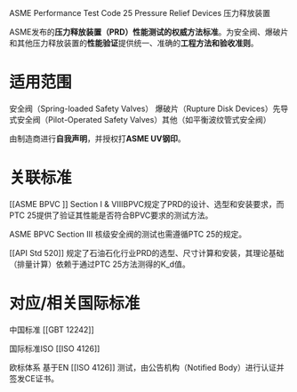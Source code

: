 ASME Performance Test Code 25 
Pressure Relief Devices
压力释放装置

ASME发布的​**​压力释放装置（PRD）性能测试的权威方法标准​**​。为安全阀、爆破片和其他压力释放装置的​**​性能验证​**​提供统一、准确的​**​工程方法和验收准则​**​。

# 适用范围

安全阀​（Spring-loaded Safety Valves）
​​爆破片​（Rupture Disk Devices）
​​先导式安全阀​​（Pilot-Operated Safety Valves）
​其他​​（如平衡波纹管式安全阀）

由制造商进行​**​自我声明​**​，并授权打​**​ASME UV钢印​**​。

# 关联标准

[[ASME BPVC ]] Section I & VIII​
BPVC规定了PRD的​​设计、选型和安装要求​​，而PTC 25提供了​​验证其性能是否符合BPVC要求​​的测试方法。

​ASME BPVC Section III​
核级安全阀的测试也需遵循PTC 25的规定。

[[API Std 520]]
规定了石油石化行业PRD的选型、尺寸计算和安装，其理论基础（排量计算）依赖于通过PTC 25方法测得的K_d值。

# 对应/相关国际标准

中国标准
[[GBT 12242]] 

国际标准ISO
[[ISO 4126]]

欧标体系
基于EN [[ISO 4126]] 测试​​，由​​公告机构（Notified Body）​​ 进行认证并签发​​CE证书​​。
